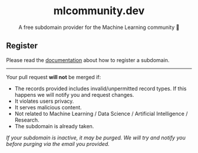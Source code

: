<h1 align="center">mlcommunity.dev</h1>

<p align="center">
A free subdomain provider for the Machine Learning community 🚀
</p>

## Register

Please read the [documentation](https://ml-comm.github.io/ddns/) about how to register a subdomain.

---

Your pull request **will not** be merged if:
- The records provided includes invalid/unpermitted record types. If this happens we will notify you and request changes.
- It violates users privacy.
- It serves malicious content.
- Not related to Machine Learning / Data Science / Artificial Intelligence / Research.
- The subdomain is already taken.

*If your subdomain is inactive, it may be purged. We will try and notify you before purging via the email you provided.*


